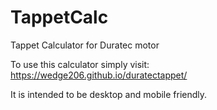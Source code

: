 # TappetCalc
Tappet Calculator for Duratec motor

To use this calculator simply visit: https://wedge206.github.io/duratectappet/

It is intended to be desktop and mobile friendly.
